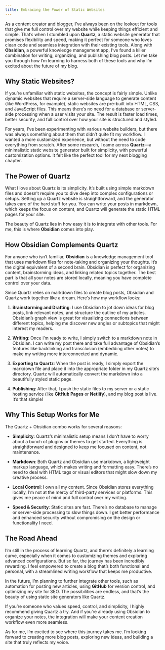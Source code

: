 ```yaml
---
title: Embracing the Power of Static Websites
---
```


As a content creator and blogger, I’ve always been on the lookout for tools that give me full control over my website while keeping things efficient and simple. That’s when I stumbled upon **Quartz**, a static website generator that promises flexibility and speed, making it perfect for someone who loves clean code and seamless integration with their existing tools. Along with **Obsidian**, a powerful knowledge management app, I’ve found a killer combination for writing, organizing, and publishing blog posts. Let me take you through how I’m learning to harness both of these tools and why I’m excited about the future of my blog.

## Why Static Websites?

If you’re unfamiliar with static websites, the concept is fairly simple. Unlike dynamic websites that require a server-side language to generate content (like WordPress, for example), static websites are pre-built into HTML, CSS, and JavaScript files. This means there’s no need for a database or server-side processing when a user visits your site. The result is faster load times, better security, and full control over how your site is structured and styled.

For years, I’ve been experimenting with various website builders, but there was always something about them that didn’t quite fit my workflow. I wanted a more customized experience, but without the need to code everything from scratch. After some research, I came across **Quartz**—a minimalistic static website generator built for simplicity, with powerful customization options. It felt like the perfect tool for my next blogging chapter.

## The Power of Quartz

What I love about Quartz is its simplicity. It’s built using simple markdown files and doesn’t require you to dive deep into complex configurations or setups. Setting up a Quartz website is straightforward, and the generator takes care of the hard stuff for you. You can write your posts in markdown, which keeps the focus on content, and Quartz will generate the static HTML pages for your site.

The beauty of Quartz lies in how easy it is to integrate with other tools. For me, this is where **Obsidian** comes into play.

## How Obsidian Complements Quartz

For anyone who isn’t familiar, **Obsidian** is a knowledge management tool that uses markdown files for note-taking and organizing your thoughts. It’s the digital equivalent of a second brain. Obsidian is perfect for organizing content, brainstorming ideas, and linking related topics together. The best part is that all your notes are stored locally, meaning you have complete control over your data.

Since Quartz relies on markdown files to create blog posts, Obsidian and Quartz work together like a dream. Here’s how my workflow looks:

1. **Brainstorming and Drafting**: I use Obsidian to jot down ideas for blog posts, link relevant notes, and structure the outline of my articles. Obsidian’s graph view is great for visualizing connections between different topics, helping me discover new angles or subtopics that might interest my readers.
   
2. **Writing**: Once I’m ready to write, I simply switch to a markdown note in Obsidian. I can write my post there and take full advantage of Obsidian’s features like backlinking and transclusion (embedding other notes) to make my writing more interconnected and dynamic.

3. **Exporting to Quartz**: When the post is ready, I simply export the markdown file and place it into the appropriate folder in my Quartz site’s directory. Quartz will automatically convert the markdown into a beautifully styled static page.

4. **Publishing**: After that, I push the static files to my server or a static hosting service (like **GitHub Pages** or **Netlify**), and my blog post is live. It’s that simple!

## Why This Setup Works for Me

The Quartz + Obsidian combo works for several reasons:

- **Simplicity**: Quartz’s minimalistic setup means I don’t have to worry about a bunch of plugins or themes to get started. Everything is straightforward and designed to keep me focused on content, not maintenance.
  
- **Markdown**: Both Quartz and Obsidian use markdown, a lightweight markup language, which makes writing and formatting easy. There’s no need to deal with HTML tags or visual editors that might slow down my creative process.
  
- **Local Control**: I own all my content. Since Obsidian stores everything locally, I’m not at the mercy of third-party services or platforms. This gives me peace of mind and full control over my writing.
  
- **Speed & Security**: Static sites are fast. There’s no database to manage or server-side processing to slow things down. I get better performance and enhanced security without compromising on the design or functionality I need.

## The Road Ahead

I’m still in the process of learning Quartz, and there’s definitely a learning curve, especially when it comes to customizing themes and exploring advanced configurations. But so far, the journey has been incredibly rewarding. I feel empowered to create a blog that’s both functional and personal, with a streamlined writing workflow that keeps me productive.

In the future, I’m planning to further integrate other tools, such as automation for posting new articles, using **GitHub** for version control, and optimizing my site for SEO. The possibilities are endless, and that’s the beauty of using static site generators like Quartz.

If you’re someone who values speed, control, and simplicity, I highly recommend giving Quartz a try. And if you’re already using Obsidian to organize your notes, the integration will make your content creation workflow even more seamless.

As for me, I’m excited to see where this journey takes me. I’m looking forward to creating more blog posts, exploring new ideas, and building a site that truly reflects my voice.

